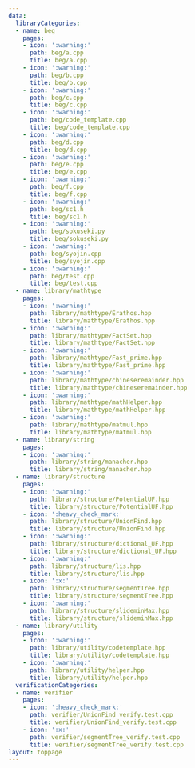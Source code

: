 ```yaml
---
data:
  libraryCategories:
  - name: beg
    pages:
    - icon: ':warning:'
      path: beg/a.cpp
      title: beg/a.cpp
    - icon: ':warning:'
      path: beg/b.cpp
      title: beg/b.cpp
    - icon: ':warning:'
      path: beg/c.cpp
      title: beg/c.cpp
    - icon: ':warning:'
      path: beg/code_template.cpp
      title: beg/code_template.cpp
    - icon: ':warning:'
      path: beg/d.cpp
      title: beg/d.cpp
    - icon: ':warning:'
      path: beg/e.cpp
      title: beg/e.cpp
    - icon: ':warning:'
      path: beg/f.cpp
      title: beg/f.cpp
    - icon: ':warning:'
      path: beg/sc1.h
      title: beg/sc1.h
    - icon: ':warning:'
      path: beg/sokuseki.py
      title: beg/sokuseki.py
    - icon: ':warning:'
      path: beg/syojin.cpp
      title: beg/syojin.cpp
    - icon: ':warning:'
      path: beg/test.cpp
      title: beg/test.cpp
  - name: library/mathtype
    pages:
    - icon: ':warning:'
      path: library/mathtype/Erathos.hpp
      title: library/mathtype/Erathos.hpp
    - icon: ':warning:'
      path: library/mathtype/FactSet.hpp
      title: library/mathtype/FactSet.hpp
    - icon: ':warning:'
      path: library/mathtype/Fast_prime.hpp
      title: library/mathtype/Fast_prime.hpp
    - icon: ':warning:'
      path: library/mathtype/chineseremainder.hpp
      title: library/mathtype/chineseremainder.hpp
    - icon: ':warning:'
      path: library/mathtype/mathHelper.hpp
      title: library/mathtype/mathHelper.hpp
    - icon: ':warning:'
      path: library/mathtype/matmul.hpp
      title: library/mathtype/matmul.hpp
  - name: library/string
    pages:
    - icon: ':warning:'
      path: library/string/manacher.hpp
      title: library/string/manacher.hpp
  - name: library/structure
    pages:
    - icon: ':warning:'
      path: library/structure/PotentialUF.hpp
      title: library/structure/PotentialUF.hpp
    - icon: ':heavy_check_mark:'
      path: library/structure/UnionFind.hpp
      title: library/structure/UnionFind.hpp
    - icon: ':warning:'
      path: library/structure/dictional_UF.hpp
      title: library/structure/dictional_UF.hpp
    - icon: ':warning:'
      path: library/structure/lis.hpp
      title: library/structure/lis.hpp
    - icon: ':x:'
      path: library/structure/segmentTree.hpp
      title: library/structure/segmentTree.hpp
    - icon: ':warning:'
      path: library/structure/slideminMax.hpp
      title: library/structure/slideminMax.hpp
  - name: library/utility
    pages:
    - icon: ':warning:'
      path: library/utility/codetemplate.hpp
      title: library/utility/codetemplate.hpp
    - icon: ':warning:'
      path: library/utility/helper.hpp
      title: library/utility/helper.hpp
  verificationCategories:
  - name: verifier
    pages:
    - icon: ':heavy_check_mark:'
      path: verifier/UnionFind_verify.test.cpp
      title: verifier/UnionFind_verify.test.cpp
    - icon: ':x:'
      path: verifier/segmentTree_verify.test.cpp
      title: verifier/segmentTree_verify.test.cpp
layout: toppage
---
```

